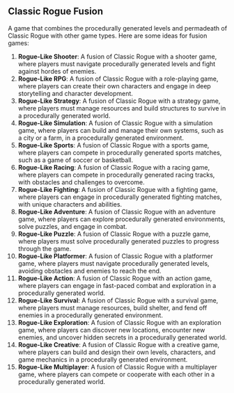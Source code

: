 ## Classic Rogue Fusion

A game that combines the procedurally generated levels and permadeath of Classic Rogue with other game types. Here are some ideas for fusion games:

1. **Rogue-Like Shooter**: A fusion of Classic Rogue with a shooter game, where players must navigate procedurally generated levels and fight against hordes of enemies.
2. **Rogue-Like RPG**: A fusion of Classic Rogue with a role-playing game, where players can create their own characters and engage in deep storytelling and character development.
3. **Rogue-Like Strategy**: A fusion of Classic Rogue with a strategy game, where players must manage resources and build structures to survive in a procedurally generated world.
4. **Rogue-Like Simulation**: A fusion of Classic Rogue with a simulation game, where players can build and manage their own systems, such as a city or a farm, in a procedurally generated environment.
5. **Rogue-Like Sports**: A fusion of Classic Rogue with a sports game, where players can compete in procedurally generated sports matches, such as a game of soccer or basketball.
6. **Rogue-Like Racing**: A fusion of Classic Rogue with a racing game, where players can compete in procedurally generated racing tracks, with obstacles and challenges to overcome.
7. **Rogue-Like Fighting**: A fusion of Classic Rogue with a fighting game, where players can engage in procedurally generated fighting matches, with unique characters and abilities.
8. **Rogue-Like Adventure**: A fusion of Classic Rogue with an adventure game, where players can explore procedurally generated environments, solve puzzles, and engage in combat.
9. **Rogue-Like Puzzle**: A fusion of Classic Rogue with a puzzle game, where players must solve procedurally generated puzzles to progress through the game.
10. **Rogue-Like Platformer**: A fusion of Classic Rogue with a platformer game, where players must navigate procedurally generated levels, avoiding obstacles and enemies to reach the end.
11. **Rogue-Like Action**: A fusion of Classic Rogue with an action game, where players can engage in fast-paced combat and exploration in a procedurally generated world.
12. **Rogue-Like Survival**: A fusion of Classic Rogue with a survival game, where players must manage resources, build shelter, and fend off enemies in a procedurally generated environment.
13. **Rogue-Like Exploration**: A fusion of Classic Rogue with an exploration game, where players can discover new locations, encounter new enemies, and uncover hidden secrets in a procedurally generated world.
14. **Rogue-Like Creative**: A fusion of Classic Rogue with a creative game, where players can build and design their own levels, characters, and game mechanics in a procedurally generated environment.
15. **Rogue-Like Multiplayer**: A fusion of Classic Rogue with a multiplayer game, where players can compete or cooperate with each other in a procedurally generated world.